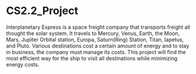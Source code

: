 # CS2.2_Project

Interplanetary Express is a space freight company that transports freight all
thought the solar system. It travels to Mercury, Venus, Earth, the Moon, Mars,
Jupiter Orbital station, Europa, Saturn(Ring) Station, Titan, Iapetus, and Pluto.
Various destinations cost a certain amount of energy and to stay in business, the
company must manage its costs. This project will find the most efficient way for the
ship to visit all destinations while minimizing energy costs. 
